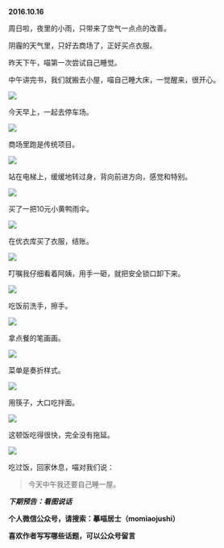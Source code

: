 
          
            
**2016.10.16**

周日啦，夜里的小雨，只带来了空气一点点的改善。

阴霾的天气里，只好去商场了，正好买点衣服。

昨天下午，喵第一次尝试自己睡觉。

中午讲完书，我们就搬去小屋，喵自己睡大床，一觉醒来，很开心。




![](img/51001-467f72a6912290e1.jpg)




今天早上，一起去停车场。




![](img/51001-b148d47acc1822d6.jpg)




商场里跑是传统项目。




![](img/51001-27d05fab80f40ac9.jpg)




站在电梯上，缓缓地转过身，背向前进方向，感觉和特别。




![](img/51001-c8b3f151bb7ae1b7.jpg)




买了一把10元小黄鸭雨伞。




![](img/51001-63b9d79252dd1852.jpg)




在优衣库买了衣服，结账。




![](img/51001-f02122edcadbf5d7.jpg)




叮嘱我仔细看着阿姨，用手一砸，就把安全锁口卸下来。




![](img/51001-0d20cc1b6f0b1c92.jpg)




吃饭前洗手，擦手。




![](img/51001-549b5b658a6c1213.jpg)




拿点餐的笔画画。




![](img/51001-db331141cadb5b39.jpg)




菜单是奏折样式。




![](img/51001-2485c20c94fc9465.jpg)




用筷子，大口吃拌面。




![](img/51001-3fc57623175f061f.jpg)




这顿饭吃得很快，完全没有拖延。




![](img/51001-5d94a938444e3abb.jpg)




吃过饭，回家休息，喵对我们说：
>今天中午我还要自己睡一屋。




***下期预告：看图说话***


**个人微信公众号，请搜索：摹喵居士（momiaojushi）**

**喜欢作者写写哪些话题，可以公众号留言**

          
        